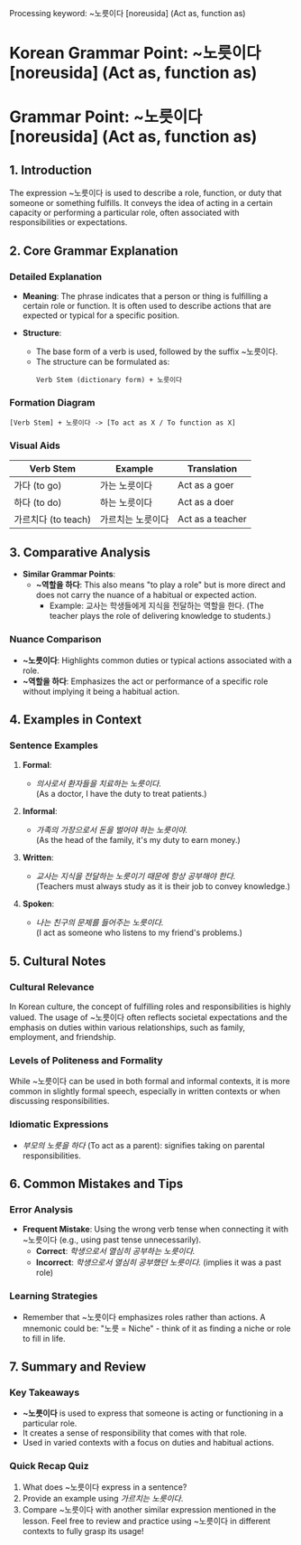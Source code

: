 Processing keyword: ~노릇이다 [noreusida] (Act as, function as)
# Korean Grammar Point: ~노릇이다 [noreusida] (Act as, function as)
# Grammar Point: ~노릇이다 [noreusida] (Act as, function as)
## 1. Introduction
The expression ~노릇이다 is used to describe a role, function, or duty that someone or something fulfills. It conveys the idea of acting in a certain capacity or performing a particular role, often associated with responsibilities or expectations.
## 2. Core Grammar Explanation
### Detailed Explanation
- **Meaning**: The phrase indicates that a person or thing is fulfilling a certain role or function. It is often used to describe actions that are expected or typical for a specific position.
  
- **Structure**: 
  - The base form of a verb is used, followed by the suffix ~노릇이다.
  - The structure can be formulated as:
    ```
    Verb Stem (dictionary form) + 노릇이다
    ```
### Formation Diagram
```
[Verb Stem] + 노릇이다 -> [To act as X / To function as X]
```
### Visual Aids
| Verb Stem      | Example                | Translation                |
|----------------|------------------------|----------------------------|
| 가다 (to go)   | 가는 노릇이다          | Act as a goer              |
| 하다 (to do)   | 하는 노릇이다          | Act as a doer              |
| 가르치다 (to teach) | 가르치는 노릇이다  | Act as a teacher           |
## 3. Comparative Analysis
- **Similar Grammar Points**:
  - **~역할을 하다**: This also means "to play a role" but is more direct and does not carry the nuance of a habitual or expected action.
    - Example: 교사는 학생들에게 지식을 전달하는 역할을 한다. (The teacher plays the role of delivering knowledge to students.)
### Nuance Comparison
- **~노릇이다**: Highlights common duties or typical actions associated with a role.
- **~역할을 하다**: Emphasizes the act or performance of a specific role without implying it being a habitual action.
## 4. Examples in Context
### Sentence Examples
1. **Formal**: 
   - *의사로서 환자들을 치료하는 노릇이다.*  
     (As a doctor, I have the duty to treat patients.)
   
2. **Informal**: 
   - *가족의 가장으로서 돈을 벌어야 하는 노릇이야.*  
     (As the head of the family, it's my duty to earn money.)
   
3. **Written**: 
   - *교사는 지식을 전달하는 노릇이기 때문에 항상 공부해야 한다.*  
     (Teachers must always study as it is their job to convey knowledge.)
   
4. **Spoken**: 
   - *나는 친구의 문제를 들어주는 노릇이다.*  
     (I act as someone who listens to my friend's problems.)
## 5. Cultural Notes
### Cultural Relevance
In Korean culture, the concept of fulfilling roles and responsibilities is highly valued. The usage of ~노릇이다 often reflects societal expectations and the emphasis on duties within various relationships, such as family, employment, and friendship.
### Levels of Politeness and Formality
While ~노릇이다 can be used in both formal and informal contexts, it is more common in slightly formal speech, especially in written contexts or when discussing responsibilities.
### Idiomatic Expressions
- *부모의 노릇을 하다* (To act as a parent): signifies taking on parental responsibilities.
## 6. Common Mistakes and Tips
### Error Analysis
- **Frequent Mistake**: Using the wrong verb tense when connecting it with ~노릇이다 (e.g., using past tense unnecessarily).
  - **Correct**: *학생으로서 열심히 공부하는 노릇이다.* 
  - **Incorrect**: *학생으로서 열심히 공부했던 노릇이다.* (implies it was a past role)
### Learning Strategies
- Remember that ~노릇이다 emphasizes roles rather than actions. A mnemonic could be: "노릇 = Niche" - think of it as finding a niche or role to fill in life.
## 7. Summary and Review
### Key Takeaways
- **~노릇이다** is used to express that someone is acting or functioning in a particular role.
- It creates a sense of responsibility that comes with that role.
- Used in varied contexts with a focus on duties and habitual actions.
### Quick Recap Quiz
1. What does ~노릇이다 express in a sentence?
2. Provide an example using *가르치는 노릇이다*.
3. Compare ~노릇이다 with another similar expression mentioned in the lesson. 
Feel free to review and practice using ~노릇이다 in different contexts to fully grasp its usage!
